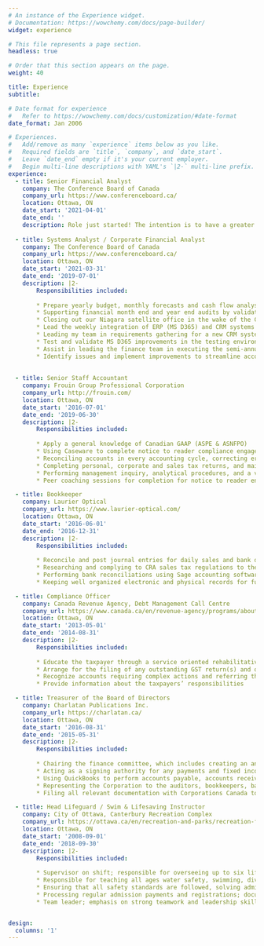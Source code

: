 ```yaml
---
# An instance of the Experience widget.
# Documentation: https://wowchemy.com/docs/page-builder/
widget: experience

# This file represents a page section.
headless: true

# Order that this section appears on the page.
weight: 40

title: Experience
subtitle:

# Date format for experience
#   Refer to https://wowchemy.com/docs/customization/#date-format
date_format: Jan 2006

# Experiences.
#   Add/remove as many `experience` items below as you like.
#   Required fields are `title`, `company`, and `date_start`.
#   Leave `date_end` empty if it's your current employer.
#   Begin multi-line descriptions with YAML's `|2-` multi-line prefix.
experience:
  - title: Senior Financial Analyst
    company: The Conference Board of Canada
    company_url: https://www.conferenceboard.ca/
    location: Ottawa, ON
    date_start: '2021-04-01'
    date_end: ''
    description: Role just started! The intention is to have a greater focus on project revenue management for a specific portolio while also being the lead for the implemention of our new FP&A tool 
    
  - title: Systems Analyst / Corporate Financial Analyst
    company: The Conference Board of Canada
    company_url: https://www.conferenceboard.ca/
    location: Ottawa, ON
    date_start: '2021-03-31'
    date_end: '2019-07-01'
    description: |2-
        Responsibilities included:
        
        * Prepare yearly budget, monthly forecasts and cash flow analyses for the corporate departments then following up monthly with financial reports, variance analyses and a review of KPIs; monthly risk and scenario analyses were included after the COVID-19 outbreak
        * Supporting financial month end and year end audits by validating departments’ monthly closure by creating and reviewing entries (accruals, adjustments and fixed asset depreciation) and preparing account reconciliation on a monthly basis for specific accounts
        * Closing out our Niagara satellite office in the wake of the COVID-19 economic downturn by recognizing remaining project revenues, resolving remaining liabilities, reconciling deferred revenues, writing-off remaining assets and coordinating delivery of remaining records and assets back to the Ottawa head office
        * Lead the weekly integration of ERP (MS D365) and CRM systems (iMIS) and troubleshoot integration errors
        * Leading my team in requirements gathering for a new CRM system and Financial Planning and Analysis (FP&A) tool, and currently leading the implementation for the FP&A tool
        * Test and validate MS D365 improvements in the testing environments and ensure that they have been transferred to production successfully
        * Assist in leading the finance team in executing the semi-annual MS D365 Finance & Operations ERP upgrade
        * Identify issues and implement improvements to streamline accounting processes, leading to system design changes
         
        
  - title: Senior Staff Accountant
    company: Frouin Group Professional Corporation
    company_url: http://frouin.com/
    location: Ottawa, ON
    date_start: '2016-07-01'
    date_end: '2019-06-30'
    description: |2-
        Responsibilities included:
        
        * Apply a general knowledge of Canadian GAAP (ASPE & ASNFPO)
        * Using Caseware to complete notice to reader compliance engagements, review engagements and audit engagements from start to finish
        * Reconciling accounts in every accounting cycle, correcting errors and misstatements, and following up with clients of discrepancies
        * Completing personal, corporate and sales tax returns, and maintaining and referencing the working paper files
        * Performing management inquiry, analytical procedures, and a variety of audit testing for review and audit engagements
        * Peer coaching sessions for completion for notice to reader engagements, corporate tax filing and personal tax filing

  - title: Bookkeeper
    company: Laurier Optical
    company_url: https://www.laurier-optical.com/
    location: Ottawa, ON
    date_start: '2016-06-01'
    date_end: '2016-12-31'
    description: |2-
        Responsibilities included:
        
        * Reconcile and post journal entries for daily sales and bank deposits in Sage accounting software
        * Researching and complying to CRA sales tax regulations to thereafter calculate and file HST/GST and QST returns
        * Performing bank reconciliations using Sage accounting software and following up on any discrepancies
        * Keeping well organized electronic and physical records for future financial audits

  - title: Compliance Officer
    company: Canada Revenue Agency, Debt Management Call Centre
    company_url: https://www.canada.ca/en/revenue-agency/programs/about-canada-revenue-agency-cra/internal-audit-program-evaluation/internal-audit-program-evaluation-reports-2010/debt-management-call-centre-evaluation.html
    location: Ottawa, ON
    date_start: '2013-05-01'
    date_end: '2014-08-31'
    description: |2-
        Responsibilities included:
        
        * Educate the taxpayer through a service oriented rehabilitative approach in order to obtain good filing and payment habits in the future
        * Arrange for the filing of any outstanding GST return(s) and obtain payment in full of any outstanding or anticipated balances
        * Recognize accounts requiring complex actions and referring these accounts to the appropriate Tax Services Office or National Pool
        * Provide information about the taxpayers’ responsibilities

  - title: Treasurer of the Board of Directors
    company: Charlatan Publications Inc.
    company_url: https://charlatan.ca/
    location: Ottawa, ON
    date_start: '2016-08-31'
    date_end: '2015-05-31'
    description: |2-
        Responsibilities included:
        
        * Chairing the finance committee, which includes creating an annual budget, implementing cost savings and surplus generating initiatives, and evaluating the effectiveness of internal controls
        * Acting as a signing authority for any payments and fixed income market investments
        * Using QuickBooks to perform accounts payable, accounts receivable and payroll functions, and reports to inform the Board at each meeting on finance related matters
        * Representing the Corporation to the auditors, bookkeepers, banks, lawyers and any other financial resources
        * Filing all relevant documentation with Corporations Canada to attain a Non-for-Profit Organization status; this includes making changes to the By-Laws and the Constitution then presenting them to the Board for approval

  - title: Head Lifeguard / Swim & Lifesaving Instructor 
    company: City of Ottawa, Canterbury Recreation Complex
    company_url: https://ottawa.ca/en/recreation-and-parks/recreation-facilities/facility-listing/canterbury-recreation-complex
    location: Ottawa, ON
    date_start: '2008-09-01'
    date_end: '2018-09-30'
    description: |2-
        Responsibilities included:
       
        * Supervisor on shift; responsible for overseeing up to six lifeguards or instructors
        * Responsible for teaching all ages water safety, swimming, diving, lifesaving, first aid, and aqua fitness
        * Ensuring that all safety standards are followed, solving administrative problems, addressing client concerns and complaints, and mentoring and training new inexperienced employees
        * Processing regular admission payments and registrations; documenting the float balance at the beginning and ending of each shift
        * Team leader; emphasis on strong teamwork and leadership skills in a high stress environment


design:
  columns: '1'
---
```

